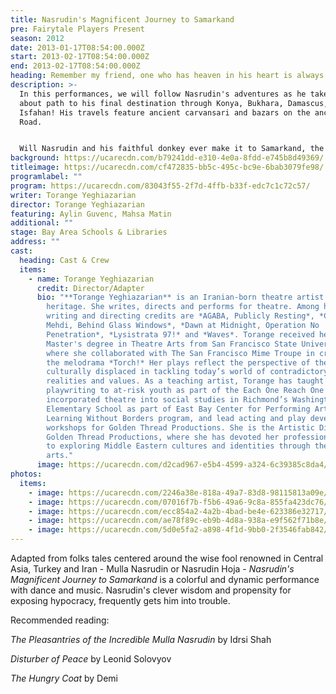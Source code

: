 ```yaml
---
title: Nasrudin's Magnificent Journey to Samarkand
pre: Fairytale Players Present
season: 2012
date: 2013-01-17T08:54:00.000Z
start: 2013-02-17T08:54:00.000Z
end: 2013-02-17T08:54:00.000Z
heading: Remember my friend, one who has heaven in his heart is always well-dressed!
description: >-
  In this performances, we will follow Nasrudin's adventures as he takes a round
  about path to his final destination through Konya, Bukhara, Damascus, and
  Isfahan! His travels feature ancient carvansari and bazars on the ancient Silk
  Road.


  Will Nasrudin and his faithful donkey ever make it to Samarkand, the center of arts and crafts on the ancient Silk Road? There is only one way to find out!
background: https://ucarecdn.com/b79241dd-e310-4e0a-8fdd-e745b8d49369/
titleimage: https://ucarecdn.com/cf472835-bb5c-495c-bc9e-6bab3079fe98/
programlabel: ""
program: https://ucarecdn.com/83043f55-2f7d-4ffb-b33f-edc7c1c72c57/
writer: Torange Yeghiazarian
director: Torange Yeghiazarian
featuring: Aylin Guvenc, Mahsa Matin
additional: ""
stage: Bay Area Schools & Libraries
address: ""
cast:
  heading: Cast & Crew
  items:
    - name: Torange Yeghiazarian
      credit: Director/Adapter
      bio: "**Torange Yeghiazarian** is an Iranian-born theatre artist of Armenian
        heritage. She writes, directs and performs for theatre. Among her
        writing and directing credits are *AGABA, Publicly Resting*, *Call Me
        Mehdi, Behind Glass Windows*, *Dawn at Midnight, Operation No
        Penetration*, *Lysistrata 97!* and *Waves*. Torange received her
        Master's degree in Theatre Arts from San Francisco State University
        where she collaborated with The San Francisco Mime Troupe in creating
        the melodrama *Torch!* Her plays reflect the perspective of the
        culturally displaced in tackling today’s world of contradictory
        realities and values. As a teaching artist, Torange has taught
        playwriting to at-risk youth as part of the Each One Reach One program,
        incorporated theatre into social studies in Richmond’s Washington
        Elementary School as part of East Bay Center for Performing Arts’
        Learning Without Borders program, and lead acting and play development
        workshops for Golden Thread Productions. She is the Artistic Director of
        Golden Thread Productions, where she has devoted her professional life
        to exploring Middle Eastern cultures and identities through theatre
        arts."
      image: https://ucarecdn.com/d2cad967-e5b4-4599-a324-6c39385c8da4/
photos:
  items:
    - image: https://ucarecdn.com/2246a38e-818a-49a7-83d8-98115813a09e/
    - image: https://ucarecdn.com/07016f7b-f5b6-49a6-9c8a-855fa423dc76/
    - image: https://ucarecdn.com/ecc854a2-4a2b-4bad-be4e-623386e32717/
    - image: https://ucarecdn.com/ae78f89c-eb9b-4d8a-938a-e9f562f71b8e/
    - image: https://ucarecdn.com/5d0e5fa2-a898-4f1d-9bb0-2f3546fab842/
---
```

Adapted from folks tales centered around the wise fool renowned in Central Asia, Turkey and Iran - Mulla Nasrudin or Nasrudin Hoja - *Nasrudin's Magnificent Journey to Samarkand* is a colorful and dynamic performance with dance and music. Nasrudin's clever wisdom and propensity for exposing hypocracy, frequently gets him into trouble.

Recommended reading:

*The Pleasantries of the Incredible Mulla Nasrudin* by Idrsi Shah

*Disturber of Peace* by Leonid Solovyov

*The Hungry Coat* by Demi